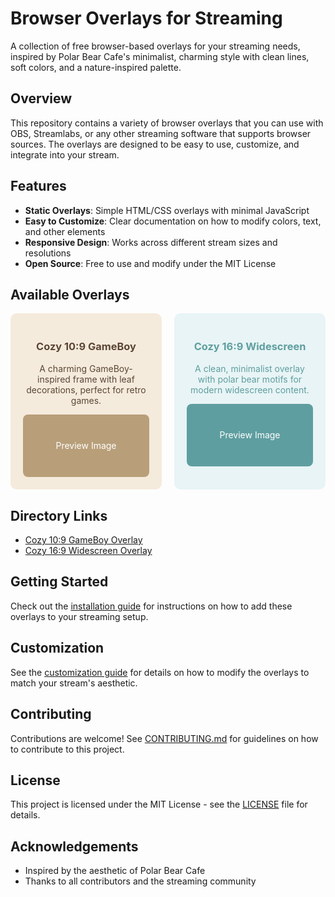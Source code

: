 # Browser Overlays for Streaming

A collection of free browser-based overlays for your streaming needs, inspired by Polar Bear Cafe's minimalist, charming style with clean lines, soft colors, and a nature-inspired palette.

## Overview

This repository contains a variety of browser overlays that you can use with OBS, Streamlabs, or any other streaming software that supports browser sources. The overlays are designed to be easy to use, customize, and integrate into your stream.

## Features

- **Static Overlays**: Simple HTML/CSS overlays with minimal JavaScript
- **Easy to Customize**: Clear documentation on how to modify colors, text, and other elements
- **Responsive Design**: Works across different stream sizes and resolutions
- **Open Source**: Free to use and modify under the MIT License

## Available Overlays

<div style="display: grid; grid-template-columns: repeat(2, 1fr); gap: 20px; margin-bottom: 30px;">
  <a href="overlays/cozy 10-9 aspect ratio/overlay.html" style="display: block; padding: 20px; border-radius: 10px; background-color: #F5EBDC; text-decoration: none; color: #5B4636; text-align: center;">
    <h3>Cozy 10:9 GameBoy</h3>
    <p>A charming GameBoy-inspired frame with leaf decorations, perfect for retro games.</p>
    <div style="background-color: #B89F7A; height: 100px; border-radius: 8px; margin-top: 10px; display: flex; align-items: center; justify-content: center; color: white;">Preview Image</div>
  </a>
  
  <a href="overlays/cozy 16-9 aspect ratio/overlay.htm" style="display: block; padding: 20px; border-radius: 10px; background-color: #E8F4F5; text-decoration: none; color: #5f9ea0; text-align: center;">
    <h3>Cozy 16:9 Widescreen</h3>
    <p>A clean, minimalist overlay with polar bear motifs for modern widescreen content.</p>
    <div style="background-color: #5f9ea0; height: 100px; border-radius: 8px; margin-top: 10px; display: flex; align-items: center; justify-content: center; color: white;">Preview Image</div>
  </a>
</div>

## Directory Links

- [Cozy 10:9 GameBoy Overlay](overlays/cozy%2010-9%20aspect%20ratio/)
- [Cozy 16:9 Widescreen Overlay](overlays/cozy%2016-9%20aspect%20ratio/)

## Getting Started

Check out the [installation guide](docs/installation.md) for instructions on how to add these overlays to your streaming setup.

## Customization

See the [customization guide](docs/customization.md) for details on how to modify the overlays to match your stream's aesthetic.

## Contributing

Contributions are welcome! See [CONTRIBUTING.md](CONTRIBUTING.md) for guidelines on how to contribute to this project.

## License

This project is licensed under the MIT License - see the [LICENSE](LICENSE) file for details.

## Acknowledgements

- Inspired by the aesthetic of Polar Bear Cafe
- Thanks to all contributors and the streaming community